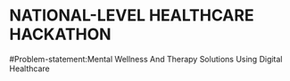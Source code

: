 # NATIONAL-LEVEL HEALTHCARE HACKATHON
#Problem-statement:Mental Wellness And Therapy Solutions Using Digital Healthcare
